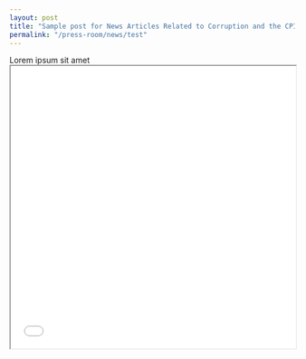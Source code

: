 ```yaml
---
layout: post
title: "Sample post for News Articles Related to Corruption and the CPIB"
permalink: "/press-room/news/test"
---
```


<body>
Lorem ipsum sit amet


<iframe src="/files/news/2020.12.29.ST_CPIB e-book on graft.pdf" width="100%" height="500px">
    </iframe>
</body>
